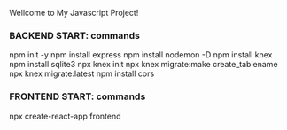 Wellcome to My Javascript Project!

### BACKEND START: commands
npm init -y
npm install express
npm install nodemon -D
npm install knex
npm install sqlite3
npx knex init
npx knex migrate:make create_tablename
npx knex migrate:latest
npm install cors

### FRONTEND START: commands
npx create-react-app frontend
